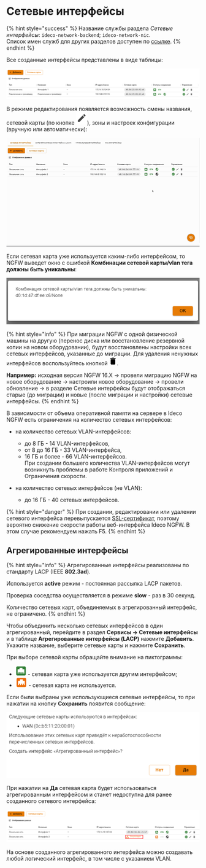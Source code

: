 # Сетевые интерфейсы

{% hint style="success" %}
Название службы раздела *Сетевые интерфейсы*: `ideco-network-backend`; `ideco-network-nic`. \
Список имен служб для других разделов доступен по [ссылке](/settings/server-management/terminal.md).
{% endhint %}

Все созданные интерфейсы представлены в виде таблицы:

![](/.gitbook/assets/network-interfaces1.png)

В режиме редактирования появляется возможность смены названия, сетевой карты (по кнопке ![](/.gitbook/assets/icon-edit.png)), зоны и настроек конфигурации (вручную или автоматически): 

![](/.gitbook/assets/network-interfaces.gif)

<!-- Для перехода к редактированию интерфейса нажмите на ![](/.gitbook/assets/icon-edit.png) в столбце редактирования. -->

Если сетевая карта уже используется каким-либо интерфейсом, то NGFW выведет окно с ошибкой **Комбинации сетевой карты/vlan тега должны быть уникальны**:

![](/.gitbook/assets/network-interfaces4.png)

{% hint style="info" %}
При миграции NGFW с одной физической машины на другую (перенос диска или восстановление резервной копии на новом оборудовании), будут восстановлены настройки всех сетевых интерфейсов, указанные до миграции. Для удаления ненужных интерфейсов воспользуйтесь кнопкой ![](/.gitbook/assets/icon-delete1.png).

**Например:** исходная версия NGFW 16.Х -> провели миграцию NGFW на новое оборудование -> настроили новое оборудование -> провели обновление -> в разделе Сетевые интерфейсы будут отображаться старые (до миграции) и новые (после миграции и настройки) сетевые интерфейсы.
{% endhint %}

В зависимости от объема оперативной памяти на сервере в Ideco NGFW есть ограничения на количество сетевых интерфейсов:

* на количество сетевых VLAN-интерфейсов:
  * до 8 ГБ - 14 VLAN-интерфейсов,
  * от 8 до 16 ГБ - 33 VLAN-интерфейса,
  * 16 ГБ и более - 66 VLAN-интерфейсов. \
При создании большего количества VLAN-интерфейсов могут возникнуть проблемы в работе Контроля приложений и Ограничения скорости.

* на количество сетевых интерфейсов (не VLAN):
  * до 16 ГБ - 40 сетевых интерфейсов.

{% hint style="danger" %}
При создании, редактировании или удалении сетевого интерфейса перевыпускается [SSL-сертификат](/settings/services/certificates/README.md), поэтому вероятно снижение скорости работы веб-интерфейса Ideco NGFW. В этом случае рекомендуем нажать F5.
{% endhint %}

## Агрегированные интерфейсы

{% hint style="info" %}
Агрегированные интерфейсы реализованы по стандарту LACP (IEEE **802.3ad**). 

Используется **active** режим - постоянная рассылка LACP пакетов. 

Проверка соседства осуществляется в режиме **slow** - раз в 30 секунд. 

Количество сетевых карт, объединяемых в агрегированный интерфейс, не ограничено.
{% endhint %}

Чтобы объединить несколько сетевых интерфейсов в один агрегированный, перейдите в раздел **Сервисы -> Сетевые интерфейсы** и в таблице **Агрегированные интерфейсы (LACP)** нажмите **Добавить**. Укажите название, выберите сетевые карты и нажмите **Сохранить**.

При выборе сетевой карты обращайте внимание на пиктограммы:

* ![](/.gitbook/assets/icon-agg1.png) - сетевая карта уже используется другим интерфейсом;
* ![](/.gitbook/assets/icon-agg.png) - сетевая карта не используется.

Если были выбраны уже использующиеся сетевые интерфейсы, то при нажатии на кнопку **Сохранить** появится сообщение:

![](/.gitbook/assets/aggregated.png)

При нажатии на **Да** сетевая карта будет использоваться агрегированным интерфейсом и станет недоступна для ранее созданного сетевого интерфейса:

![](/.gitbook/assets/aggregated1.png)

На основе созданного агрегированного интерфейса можно создавать любой логический интерфейс, в том числе с указанием VLAN.
